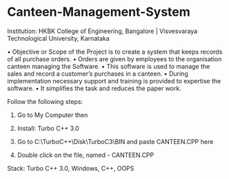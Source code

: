 # Canteen-Management-System

Institution: HKBK College of Engineering, Bangalore | Visvesvaraya Technological University, Karnataka

 • Objective or Scope of the Project is to create a system that keeps records of all purchase orders.
 • Orders are given by employees to the organisation canteen managing the Software.
 • This software is used to manage the sales and record a customer’s purchases in a canteen.
 • During implementation necessary support and training is provided to expertise the software.
 • It simplifies the task and reduces the paper work.

Follow the following steps:

 1) Go to My Computer then

 2) Install: Turbo C++ 3.0 

 3) Go to C:\TurboC++\Disk\TurboC3\BIN and paste CANTEEN.CPP here

 4) Double click on the file, named - CANTEEN.CPP 

Stack: Turbo C++ 3.0, Windows, C++, OOPS
